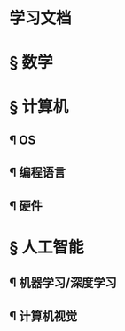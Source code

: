 # 学习文档

# &sect; 数学

# &sect; 计算机

## &para; OS

## &para; 编程语言

## &para; 硬件

# &sect; 人工智能

## &para; 机器学习/深度学习

## &para; 计算机视觉
